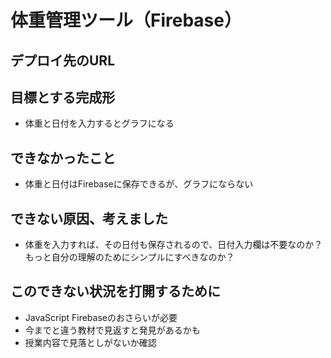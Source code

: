 # 体重管理ツール（Firebase）

## デプロイ先のURL

## 目標とする完成形
- 体重と日付を入力するとグラフになる

## できなかったこと
- 体重と日付はFirebaseに保存できるが、グラフにならない

## できない原因、考えました
- 体重を入力すれば、その日付も保存されるので、日付入力欄は不要なのか？もっと自分の理解のためにシンプルにすべきなのか？
## このできない状況を打開するために
- JavaScript Firebaseのおさらいが必要
- 今までと違う教材で見返すと発見があるかも
- 授業内容で見落としがないか確認